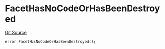 # FacetHasNoCodeOrHasBeenDestroyed
[Git Source](https://github.com/thrackle-io/tron/blob/192018a749cd70c7df311296c3236b79e11af0f3/src/client/token/handler/diamond/HandlerDiamond.sol)


```solidity
error FacetHasNoCodeOrHasBeenDestroyed();
```


